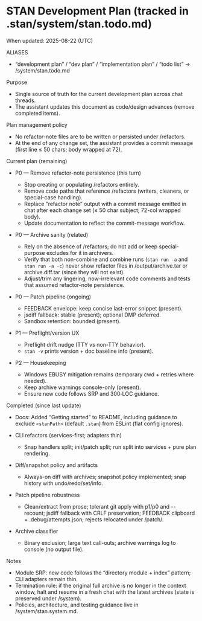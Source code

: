 # STAN Development Plan (tracked in .stan/system/stan.todo.md)

When updated: 2025-08-22 (UTC)

ALIASES

- “development plan” / “dev plan” / “implementation plan” / “todo list”
  → <stanPath>/system/stan.todo.md

Purpose

- Single source of truth for the current development plan across chat
  threads.
- The assistant updates this document as code/design advances (remove
  completed items).

Plan management policy

- No refactor-note files are to be written or persisted under
  <stanPath>/refactors.
- At the end of any change set, the assistant provides a commit message
  (first line ≤ 50 chars; body wrapped at 72).

Current plan (remaining)

- P0 — Remove refactor-note persistence (this turn)
  - Stop creating or populating <stanPath>/refactors entirely.
  - Remove code paths that reference <stanPath>/refactors (writers,
    cleaners, or special-case handling).
  - Replace “refactor note” output with a commit message emitted in
    chat after each change set (≤ 50 char subject; 72-col wrapped
    body).
  - Update documentation to reflect the commit-message workflow.

- P0 — Archive sanity (related)
  - Rely on the absence of <stanPath>/refactors; do not add or keep
    special-purpose excludes for it in archivers.
  - Verify that both non-combine and combine runs (`stan run -a` and
    `stan run -a -c`) never show refactor files in
    <stanPath>/output/archive.tar or archive.diff.tar (since they will
    not exist).
  - Adjust/trim any lingering, now-irrelevant code comments and tests
    that assumed refactor-note persistence.

- P0 — Patch pipeline (ongoing)
  - FEEDBACK envelope: keep concise last-error snippet (present).
  - jsdiff fallback: stable (present); optional DMP deferred.
  - Sandbox retention: bounded (present).

- P1 — Preflight/version UX
  - Preflight drift nudge (TTY vs non-TTY behavior).
  - `stan -v` prints version + doc baseline info (present).

- P2 — Housekeeping
  - Windows EBUSY mitigation remains (temporary cwd + retries where
    needed).
  - Keep archive warnings console-only (present).
  - Ensure new code follows SRP and 300‑LOC guidance.

Completed (since last update)

- Docs: Added “Getting started” to README, including guidance to exclude
  `<stanPath>` (default `.stan`) from ESLint (flat config ignores).


- CLI refactors (services-first; adapters thin)
  - Snap handlers split; init/patch split; run split into services +
    pure plan rendering.
- Diff/snapshot policy and artifacts
  - Always-on diff with archives; snapshot policy implemented; snap
    history with undo/redo/set/info.
- Patch pipeline robustness
  - Clean/extract from prose; tolerant git apply with p1/p0 and
    --recount; jsdiff fallback with CRLF preservation; FEEDBACK
    clipboard + .debug/attempts.json; rejects relocated under
    <stanPath>/patch/.
- Archive classifier
  - Binary exclusion; large text call-outs; archive warnings log to
    console (no output file).

Notes

- Module SRP: new code follows the “directory module + index” pattern;
  CLI adapters remain thin.
- Termination rule: if the original full archive is no longer in the
  context window, halt and resume in a fresh chat with the latest
  archives (state is preserved under <stanPath>/system).
- Policies, architecture, and testing guidance live in
  <stanPath>/system/stan.system.md.
